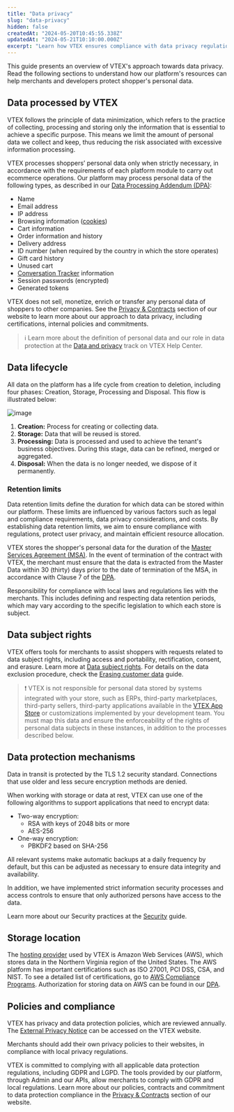```yaml
---
title: "Data privacy"
slug: "data-privacy"
hidden: false
createdAt: "2024-05-20T10:45:55.338Z"
updatedAt: "2024-05-21T10:10:00.000Z"
excerpt: "Learn how VTEX ensures compliance with data privacy regulations."
---
```


This guide presents an overview of VTEX's approach towards data privacy. Read the following sections to understand how our platform's resources can help merchants and developers protect shopper's personal data.

## Data processed by VTEX

VTEX follows the principle of data minimization, which refers to the practice of collecting, processing and storing only the information that is essential to achieve a specific purpose. This means we limit the amount of personal data we collect and keep, thus reducing the risk associated with excessive information processing.

VTEX processes shoppers’ personal data only when strictly necessary, in accordance with the requirements of each platform module to carry out ecommerce operations. Our platform may process personal data of the following types, as described in our [Data Processing Addendum (DPA)](https://vtex.com/us-en/privacy-and-agreements/data-processing-addendum/):

* Name
* Email address
* IP address
* Browsing information ([cookies](https://vtex.com/br-pt/privacy-and-agreements/vtex-platform-cookies-information/))
* Cart information
* Order information and history
* Delivery address
* ID number (when required by the country in which the store operates)
* Gift card history
* Unused cart
* [Conversation Tracker](https://help.vtex.com/pt/tutorial/conversation-tracker) information
* Session passwords (encrypted)
* Generated tokens

VTEX does not sell, monetize, enrich or transfer any personal data of shoppers to other companies. See the [Privacy & Contracts](https://vtex.com/us-en/privacy-and-agreements/vtex-commitment/) section of our website to learn more about our approach to data privacy, including certifications, internal policies and commitments.

>ℹ Learn more about the definition of personal data and our role in data protection at the [Data and privacy](https://help.vtex.com/en/tracks/data-and-privacy--4Lc0i0an0DgnEtB0AUwlcq/65ZqZlNWcmFSOqZQxr8gha) track on VTEX Help Center.

## Data lifecycle

All data on the platform has a life cycle from creation to deletion, including four phases: Creation, Storage, Processing and Disposal. This flow is illustrated below:

![image](https://cdn.jsdelivr.net/gh/vtexdocs/dev-portal-content@main/docs/guides/VTEX-Platform-Overview/Data-privacy/data-lifecycle.jpg)

1. **Creation:** Process for creating or collecting data.
2. **Storage:** Data that will be reused is stored.
3. **Processing:** Data is processed and used to achieve the tenant's business objectives. During this stage, data can be refined, merged or aggregated.
4. **Disposal:** When the data is no longer needed, we dispose of it permanently.

### Retention limits

Data retention limits define the duration for which data can be stored within our platform. These limits are influenced by various factors such as legal and compliance requirements, data privacy considerations, and costs. By establishing data retention limits, we aim to ensure compliance with regulations, protect user privacy, and maintain efficient resource allocation.

VTEX stores the shopper's personal data for the duration of the [Master Services Agreement (MSA)](https://vtex.com/us-en/privacy-and-agreements/agreements/). In the event of termination of the contract with VTEX, the merchant must ensure that the data is extracted from the Master Data within 30 (thirty) days prior to the date of termination of the MSA, in accordance with Clause 7 of the [DPA](https://vtex.com/us-en/privacy-and-agreements/data-processing-addendum/).

Responsibility for compliance with local laws and regulations lies with the merchants. This includes defining and respecting data retention periods, which may vary according to the specific legislation to which each store is subject.

## Data subject rights

VTEX offers tools for merchants to assist shoppers with requests related to data subject rights, including access and portability, rectification, consent, and erasure. Learn more at [Data subject rights](https://help.vtex.com/en/tutorial/data-subject-rights--6imchxTx09icupKMbzHVIM). For details on the data exclusion procedure, check the [Erasing customer data](https://help.vtex.com/en/tutorial/erasing-customer-data--1R9Fn7A06Ifj4R9YD4JTKU) guide.

>❗ VTEX is not responsible for personal data stored by systems integrated with your store, such as ERPs, third-party marketplaces, third-party sellers, third-party applications available in the [VTEX App Store](https://help.vtex.com/en/tutorial/visao-geral-apps--4xfsHXyAQTjbZNuiKl6Y0e) or customizations implemented by your development team. You must map this data and ensure the enforceability of the rights of personal data subjects in these instances, in addition to the processes described below.

## Data protection mechanisms

Data in transit is protected by the TLS 1.2 security standard. Connections that use older and less secure encryption methods are denied.

When working with storage or data at rest, VTEX can use one of the following algorithms to support applications that need to encrypt data:

* Two-way encryption:
  * RSA with keys of 2048 bits or more
  * AES-256
* One-way encryption:
  * PBKDF2 based on SHA-256

All relevant systems make automatic backups at a daily frequency by default, but this can be adjusted as necessary to ensure data integrity and availability.

In addition, we have implemented strict information security processes and access controls to ensure that only authorized persons have access to the data.

Learn more about our Security practices at the [Security](https://developers.vtex.com/docs/guides/security) guide.

## Storage location

The [hosting provider](https://vtex.com/us-en/privacy-and-agreements/subprocessors/.) used by VTEX is Amazon Web Services (AWS), which stores data in the Northern Virginia region of the United States. The AWS platform has important certifications such as ISO 27001, PCI DSS, CSA, and NIST. To see a detailed list of certifications, go to [AWS Compliance Programs](https://aws.amazon.com/en/compliance/programs/). Authorization for storing data on AWS can be found in our [DPA](https://vtex.com/us-en/privacy-and-agreements/data-processing-addendum/).

## Policies and compliance

VTEX has privacy and data protection policies, which are reviewed annually. The [External Privacy Notice](https://vtex.com/us-en/privacy-and-agreements/external-notice/) can be accessed on the VTEX website.

Merchants should add their own privacy policies to their websites, in compliance with local privacy regulations.

VTEX is committed to complying with all applicable data protection regulations, including GDPR and LGPD. The tools provided by our platform, through Admin and our APIs, allow merchants to comply with GDPR and local regulations. Learn more about our policies, contracts and commitment to data protection compliance in the [Privacy & Contracts](https://vtex.com/us-en/privacy-and-agreements/vtex-commitment/) section of our website.
